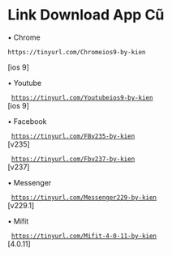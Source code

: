 # Link Download App Cũ

• Chrome

```
https://tinyurl.com/Chromeios9-by-kien
```
[ios 9]

• Youtube

<code> https://tinyurl.com/Youtubeios9-by-kien </code>
[ios 9]

• Facebook

<code> https://tinyurl.com/FBv235-by-kien </code>
[v235]

<code> https://tinyurl.com/Fbv237-by-kien </code>
[v237]

• Messenger

<code> https://tinyurl.com/Messenger229-by-kien </code>
[v229.1]

• Mifit

<code> https://tinyurl.com/Mifit-4-0-11-by-kien </code>
[4.0.11]

